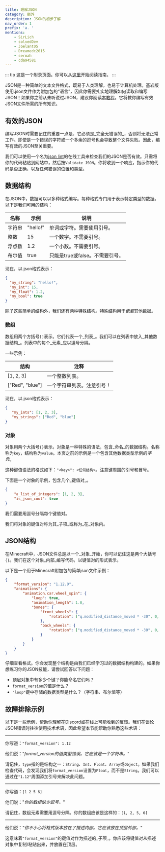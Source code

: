 ```yaml
---
title: 理解JSON
category: 额外
description: JSON的初步了解
nav_order: 1
prefix: 'a. '
mentions:
    - SirLich
    - solvedDev
    - Joelant05
    - Dreamedc2015
    - sermah
    - cda94581
---
```


::: tip
这是一个附录页面。你可以从[这里](../guide/index.md)开始阅读指南。
:::

JSON是一种简单的文本文件格式，既易于人类理解，也易于计算机处理。基岩版使用.json文件作为附加包的“语言”，因此你需要扎实地理解如何读取和编写JSON！如果你之前从未听说过JSON，建议你阅读[本教程](https://www.digitalocean.com/community/tutorials/an-introduction-to-json)。它将教你编写有效JSON文件所需的所有知识。

## 有效的JSON

编写JSON时需要记住的重要一点是，它必须是_完全无错误的_，否则将无法正常工作。即使是一个错误的字符或一个多余的逗号也会导致整个文件失败。因此，编写有效的JSON至关重要。

我们可以使用一个名为[json lint](https://jsonlint.com/)的在线工具来检查我们的JSON是否有效。只需将你的代码粘贴到网站中，然后按`Validate JSON`。你将收到一个响应，指示你的代码是否正确，以及任何错误的位置和类型。

## 数据结构

在JSON中，数据可以以多种格式编写。每种格式专门用于表示特定类型的数据。以下是我们可用的结构：

| 名称   | 示例      | 说明                                  |
|--------|-----------|---------------------------------------|
| 字符串 | "hello!"  | 单词或字符。需要使用引号。           |
| 整数   | 15        | 一个数字。不需要引号。                |
| 浮点数 | 1.2       | 一个小数。不需要引号。                |
| 布尔值 | true      | 只能是true或false。不需要引号。       |

现在，以.json格式表示：

```json
{
  "my_string": "hello!",
  "my_int": 15,
  "my_float": 1.2,
  "my_bool": true
}
```

除了这些简单的结构外，我们还有两种特殊结构。特殊结构用于*嵌套*其他数据。

### 数组

数组用两个方括号`[]`表示。它们代表一个_列表_。我们可以在列表中放入_其他数据结构_。列表中的每个_元素_应以逗号分隔。

一些示例：

| 结构           | 注释                                   |
|----------------|----------------------------------------|
| [1, 2, 3]      | 一个整数列表。                         |
| ["Red", "blue"]| 一个字符串列表。注意引号！            |

现在，以.json格式表示：

```json
{
   "my_ints": [1, 2, 3],
   "my_strings": ["Red", "blue"]
}
```

### 对象

对象用两个大括号`{}`表示。对象是一种特殊的语法，包含_命名_的数据结构。名称称为`key`，结构称为`value`。本页之前的示例是一个包含其他数据类型示例的*字典*。

这种键值语法的格式如下：`"<key>": <任何结构>`。注意键周围的引号和冒号。

下面是一个对象的示例，包含几个_键值对_。

<CodeHeader></CodeHeader>

```json
{
	"a_list_of_integers": [1, 2, 3],
	"is_json_cool": true
}
```

我们需要用逗号分隔每个键值对。

我们将对象的键值对称为其_子项_或称为_在_对象内。

## JSON结构

在Minecraft中，JSON文件总是以一个_对象_开始，你可以记住这是两个大括号`{}`。我们在这个对象_内部_编写代码，以键值对的形式表示。

以下是一个用于Minecraft附加包的简单json文件示例：

<CodeHeader></CodeHeader>

```json
{
	"format_version": "1.12.0",
	"animations": {
		"animation.car.wheel_spin": {
			"loop": true,
			"animation_length": 1.0,
			"bones": {
				"front_wheels": {
					"rotation": ["q.modified_distance_moved * -30", 0, 0]
				},
				"back_wheels": {
					"rotation": ["q.modified_distance_moved * -30", 0, 0]
				}
			}
		}
	}
}
```

仔细查看格式。你会发现整个结构是由我们已经学习过的数据结构构建的。如果你想练习你的JSON技能，请尝试回答以下问题：

-   顶层对象中有多少个键？你能命名它们吗？
-   `format_version`的值是什么？
-   `"loop"`键中存储的数据类型是什么？（字符串、布尔值等）

## 故障排除示例

以下是一些示例，帮助你理解在Discord或在线上可能收到的反馈。我们在谈论JSON错误时往往使用技术术语，因此希望本节能帮助你熟悉这些术语：

---

你写道：`"format_version": 1.12`

他们说："_format_version的值类型错误。它应该是一个字符串。_"

请记住，`type`指的是结构之一：`String`、`Int`、`Float`、`Array`或`Object`。如果我们检查代码，会发现我们将`format_version`设置为`Float`，而不是`String`。我们可以通过在`"1.12"`周围添加引号来解决此问题。

---

你写道：`[1 2 5 6]`

他们说："_你的数组缺少逗号。_"

请记住，数组元素需要用逗号分隔。你的数组应该是这样的：`[1, 2, 5, 6]`

---

他们说：_"你不小心将格式版本放在了描述内部。它应该放在顶层外部。_"

这意味着`"format_version"`的键值对作为描述的_子项_。你应该将键值对从描述对象中复制/粘贴出来，并放置在顶层。